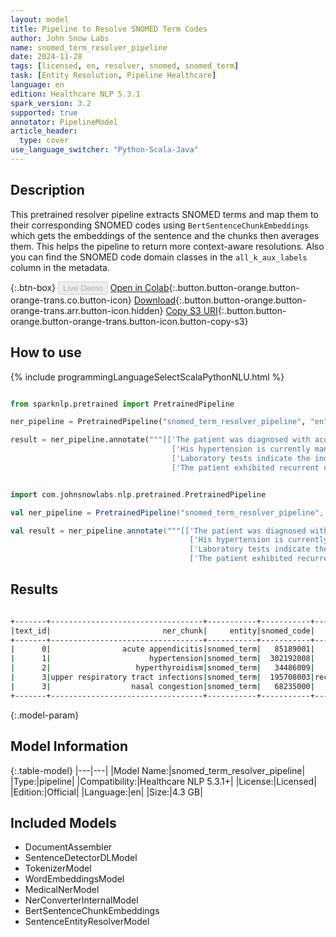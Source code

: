 ```yaml
---
layout: model
title: Pipeline to Resolve SNOMED Term Codes
author: John Snow Labs
name: snomed_term_resolver_pipeline
date: 2024-11-28
tags: [licensed, en, resolver, snomed, snomed_term]
task: [Entity Resolution, Pipeline Healthcare]
language: en
edition: Healthcare NLP 5.3.1
spark_version: 3.2
supported: true
annotator: PipelineModel
article_header:
  type: cover
use_language_switcher: "Python-Scala-Java"
---
```


## Description

This pretrained resolver pipeline extracts SNOMED terms and map them to their corresponding SNOMED codes using `BertSentenceChunkEmbeddings` which gets the embeddings of the sentence and the chunks then averages them. This helps the pipeline to return more context-aware resolutions. Also you can find the SNOMED code domain classes in the `all_k_aux_labels` column in the metadata.

{:.btn-box}
<button class="button button-orange" disabled>Live Demo</button>
[Open in Colab](https://colab.research.google.com/github/JohnSnowLabs/spark-nlp-workshop/blob/master/healthcare-nlp/07.0.Pretrained_Clinical_Pipelines.ipynb){:.button.button-orange.button-orange-trans.co.button-icon}
[Download](https://s3.amazonaws.com/auxdata.johnsnowlabs.com/clinical/models/snomed_term_resolver_pipeline_en_5.3.1_3.2_1732821026379.zip){:.button.button-orange.button-orange-trans.arr.button-icon.hidden}
[Copy S3 URI](s3://auxdata.johnsnowlabs.com/clinical/models/snomed_term_resolver_pipeline_en_5.3.1_3.2_1732821026379.zip){:.button.button-orange.button-orange-trans.button-icon.button-copy-s3}

## How to use



<div class="tabs-box" markdown="1">
{% include programmingLanguageSelectScalaPythonNLU.html %}
  
```python

from sparknlp.pretrained import PretrainedPipeline

ner_pipeline = PretrainedPipeline("snomed_term_resolver_pipeline", "en", "clinical/models")

result = ner_pipeline.annotate("""[['The patient was diagnosed with acute appendicitis and scheduled for immediate surgery.'],
                                    ['His hypertension is currently managed with a combination of lifestyle modifications and medication.'],
                                    ['Laboratory tests indicate the individual has hyperthyroidism requiring further endocrinological assessment.'],
                                    ['The patient exhibited recurrent upper respiratory tract infections and presented with symptoms such as nasal congestion which persisted despite previous courses of symptomatic treatment.']]""")

```
```scala

import com.johnsnowlabs.nlp.pretrained.PretrainedPipeline

val ner_pipeline = PretrainedPipeline("snomed_term_resolver_pipeline", "en", "clinical/models")

val result = ner_pipeline.annotate("""[['The patient was diagnosed with acute appendicitis and scheduled for immediate surgery.'],
                                        ['His hypertension is currently managed with a combination of lifestyle modifications and medication.'],
                                        ['Laboratory tests indicate the individual has hyperthyroidism requiring further endocrinological assessment.'],
                                        ['The patient exhibited recurrent upper respiratory tract infections and presented with symptoms such as nasal congestion which persisted despite previous courses of symptomatic treatment.']]""")

```
</div>

## Results

```bash

+-------+----------------------------------+-----------+-----------+-------------------------------------------+------------------------------------------------------------+------------------------------------------------------------+------------------------------------------------------------+
|text_id|                         ner_chunk|     entity|snomed_code|                                description|                                                   all_codes|                                                 resolutions|                                            all_k_aux_labels|
+-------+----------------------------------+-----------+-----------+-------------------------------------------+------------------------------------------------------------+------------------------------------------------------------+------------------------------------------------------------+
|      0|                acute appendicitis|snomed_term|   85189001|                         acute appendicitis|85189001:::286967008:::4998000:::84534001:::235770006:::2...|acute appendicitis:::acute perforated appendicitis:::acut...|Clinical Finding:::Clinical Finding:::Clinical Finding:::...|
|      1|                      hypertension|snomed_term|  302192008|              on treatment for hypertension|302192008:::38341003:::275944005:::308502002:::270440008:...|on treatment for hypertension:::hypertension:::hypertensi...|Procedure:::Clinical Finding:::Procedure:::Clinical Findi...|
|      2|                   hyperthyroidism|snomed_term|   34486009|                            hyperthyroidism|34486009:::237510004:::4997005:::161442007:::722941003:::...|hyperthyroidism:::iodine-induced hyperthyroidism:::factit...|Clinical Finding:::Clinical Finding:::Clinical Finding:::...|
|      3|upper respiratory tract infections|snomed_term|  195708003|recurrent upper respiratory tract infection|195708003:::54150009:::312118003:::54398005:::195647007::...|recurrent upper respiratory tract infection:::upper respi...|Clinical Finding:::Clinical Finding:::Clinical Finding:::...|
|      3|                  nasal congestion|snomed_term|   68235000|                           nasal congestion|68235000:::267100006:::2571000112102:::19452008:::6461100...|nasal congestion:::nasal obstruction present:::recurrent ...|Clinical Finding:::Context-dependent:::No_Concept_Class::...|
+-------+----------------------------------+-----------+-----------+-------------------------------------------+------------------------------------------------------------+------------------------------------------------------------+------------------------------------------------------------+

```

{:.model-param}
## Model Information

{:.table-model}
|---|---|
|Model Name:|snomed_term_resolver_pipeline|
|Type:|pipeline|
|Compatibility:|Healthcare NLP 5.3.1+|
|License:|Licensed|
|Edition:|Official|
|Language:|en|
|Size:|4.3 GB|

## Included Models

- DocumentAssembler
- SentenceDetectorDLModel
- TokenizerModel
- WordEmbeddingsModel
- MedicalNerModel
- NerConverterInternalModel
- BertSentenceChunkEmbeddings
- SentenceEntityResolverModel
